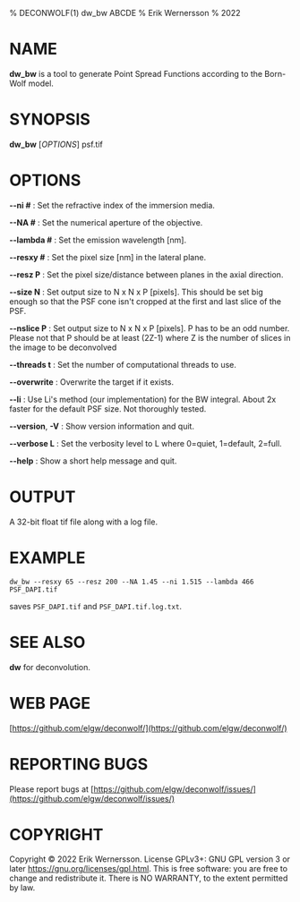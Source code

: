 % DECONWOLF(1) dw_bw ABCDE
% Erik Wernersson
% 2022

# NAME
**dw_bw** is a tool to generate Point Spread Functions according to the
Born-Wolf model.

# SYNOPSIS
**dw_bw** [*OPTIONS*] psf.tif

# OPTIONS

**\--ni #**
: Set the refractive index of the immersion media.

**\--NA #**
: Set the numerical aperture of the objective.

**\--lambda #**
: Set the emission wavelength [nm].

**\--resxy #**
: Set the pixel size [nm] in the lateral plane.

**\--resz P**
: Set the pixel size/distance between planes in the axial direction.

**\--size N**
: Set output size to N x N x P [pixels].
This should be set big enough so that the PSF cone
isn't cropped at the first and last slice of the PSF.

**\--nslice P**
:  Set output size to N x N x P [pixels].
P has to be an odd number. Please not that P should be at
least (2Z-1) where Z is the number of slices in the image
to be deconvolved

**\--threads t**
: Set the number of computational threads to use.

**\--overwrite**
: Overwrite the target if it exists.

**\--li**
: Use Li's method (our implementation) for the BW integral.
About 2x faster for the default PSF size. Not thoroughly tested.

**\--version**, **-V**
: Show version information and quit.

**\--verbose L**
: Set the verbosity level to L where 0=quiet, 1=default, 2=full.

**\--help**
: Show a short help message and quit.

# OUTPUT
A 32-bit float tif file along with a log file.

# EXAMPLE

``` shell
dw_bw --resxy 65 --resz 200 --NA 1.45 --ni 1.515 --lambda 466 PSF_DAPI.tif
```
saves `PSF_DAPI.tif` and `PSF_DAPI.tif.log.txt`.

# SEE ALSO
**dw** for deconvolution.

# WEB PAGE
[https://github.com/elgw/deconwolf/](https://github.com/elgw/deconwolf/)

# REPORTING BUGS
Please report bugs at
[https://github.com/elgw/deconwolf/issues/](https://github.com/elgw/deconwolf/issues/)

# COPYRIGHT
Copyright © 2022 Erik Wernersson.  License GPLv3+: GNU GPL version 3 or later
<https://gnu.org/licenses/gpl.html>.
This is free software: you are free to change and redistribute it.
There is NO WARRANTY, to the extent permitted by law.
